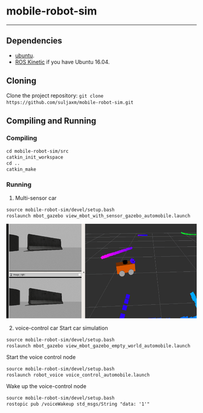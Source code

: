 # mobile-robot-sim

---

## Dependencies

* [ubuntu](https://www.ubuntu.com/download/desktop).
* [ROS Kinetic](http://wiki.ros.org/kinetic/Installation/Ubuntu) if you have Ubuntu 16.04.

## Cloning

Clone the project repository: `git clone https://github.com/suljaxm/mobile-robot-sim.git`

## Compiling and Running

### Compiling
```
cd mobile-robot-sim/src
catkin_init_workspace
cd ..
catkin_make
```

### Running

1. Multi-sensor car
```
source mobile-robot-sim/devel/setup.bash
roslaunch mbot_gazebo view_mbot_with_sensor_gazebo_automobile.launch 
```

<div align=center><img width="550" height="250" src="./sensors.gif"/></div>

2. voice-control car
Start car simulation
```
source mobile-robot-sim/devel/setup.bash
roslaunch mbot_gazebo view_mbot_gazebo_empty_world_automobile.launch 
```
Start the voice control node
```
source mobile-robot-sim/devel/setup.bash
roslaunch robot_voice voice_control_automobile.launch 
```
Wake up the voice-control node
```
source mobile-robot-sim/devel/setup.bash
rostopic pub /voiceWakeup std_msgs/String "data: '1'" 
```
